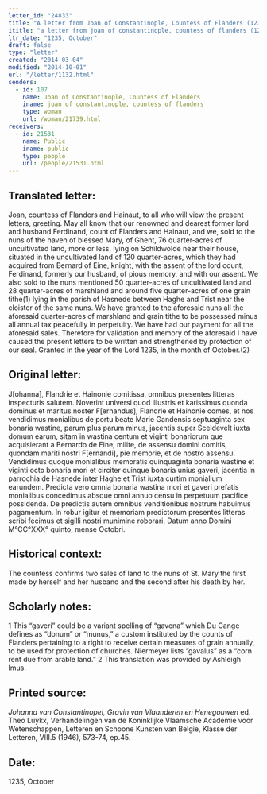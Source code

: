 ```yaml
---
letter_id: "24833"
title: "A letter from Joan of Constantinople, Countess of Flanders (1235, October)"
ititle: "a letter from joan of constantinople, countess of flanders (1235, october)"
ltr_date: "1235, October"
draft: false
type: "letter"
created: "2014-03-04"
modified: "2014-10-01"
url: "/letter/1132.html"
senders:
  - id: 107
    name: Joan of Constantinople, Countess of Flanders
    iname: joan of constantinople, countess of flanders
    type: woman
    url: /woman/21739.html
receivers:
  - id: 21531
    name: Public
    iname: public
    type: people
    url: /people/21531.html
---
```

<h2> Translated letter:</h2>Joan, countess of Flanders and Hainaut, to all who will view the present letters, greeting.
	May all know that our renowned and dearest former lord and husband Ferdinand, count of Flanders and Hainaut, and we, sold to the nuns of the haven of blessed Mary, of Ghent, 76 quarter-acres of uncultivated land, more or less, lying on Schildwolde near their house, situated in the uncultivated land of 120 quarter-acres, which they had acquired from Bernard of Eine, knight, with the assent of the lord count, Ferdinand, formerly our husband, of pious memory, and with our assent.  We also sold to the nuns mentioned 50 quarter-acres of uncultivated land and 28 quarter-acres of marshland and around five quarter-acres of one grain tithe(1) lying in the parish of Hasnede between Haghe and Trist near the cloister of the same nuns.  We have granted to the aforesaid nuns all the aforesaid quarter-acres of marshland and grain tithe to be possessed minus all annual tax peacefully in perpetuity.  We have had our payment for all the aforesaid sales.
	Therefore for validation and memory of the aforesaid I have caused the present letters to be written and strengthened by protection of our seal.
 	Granted in the year of the Lord 1235, in the month of October.(2)
<h2 class="mt-4"> Original letter:</h2>J[ohanna], Flandrie et Hainonie comitissa, omnibus presentes litteras inspecturis salutem.
Noverint universi quod illustris et karissimus quonda dominus et maritus noster F[ernandus], Flandrie et Hainonie comes, et nos vendidimus monialibus de portu beate Marie Gandensis septuaginta sex bonaria wastine, parum plus parum minus, jacentis super Sceldevelt iuxta domum earum, sitam in wastina centum et viginti bonariorum que acquisierant a Bernardo de Eine, milite, de assensu domini comitis, quondam mariti nostri F[ernandi], pie memorie, et de nostro assensu. Vendidimus quoque monialibus memoratis quinquaginta bonaria wastine et viginti octo bonaria mori et circiter quinque bonaria unius gaveri, jacentia in parrochia de Hasnede inter Haghe et Trist iuxta curtim monialium earundem. Predicta vero omnia bonaria wastina mori et gaveri prefatis monialibus concedimus absque omni annuo censu in  perpetuum pacifice possidenda. De predictis autem omnibus venditionibus nostrum habuimus pagamentum.
In robur igitur et memoriam predictorum presentes litteras scribi fecimus et sigilli nostri munimine roborari.
Datum anno Domini M°CC°XXX° quinto, mense Octobri.
<h2 class="mt-4"> Historical context:</h2>The countess confirms two sales of land to the nuns of St. Mary the first made by herself and her husband and the second after his death by her.
<h2 class="mt-4"> Scholarly notes:</h2>1  This “gaveri” could be a variant spelling of “gavena” which Du Cange defines as “donum” or “munus,” a custom instituted by the counts of Flanders pertaining to a right to receive certain measures of grain annually, to be used for protection of churches.  Niermeyer lists “gavalus” as a “corn rent due from arable land.”
2  This translation was provided by Ashleigh Imus.
<h2 class="mt-4"> Printed source:</h2><p><em>Johanna van Constantinopel, Gravin van Vlaanderen en Henegouwen</em> ed. Theo Luykx, Verhandelingen van de Koninklijke Vlaamsche Academie voor Wetenschappen, Letteren en Schoone Kunsten van Belgie, Klasse der Letteren, VIII.5 (1946), 573-74, ep.45.</p><h2 class="mt-4"> Date:</h2>1235, October